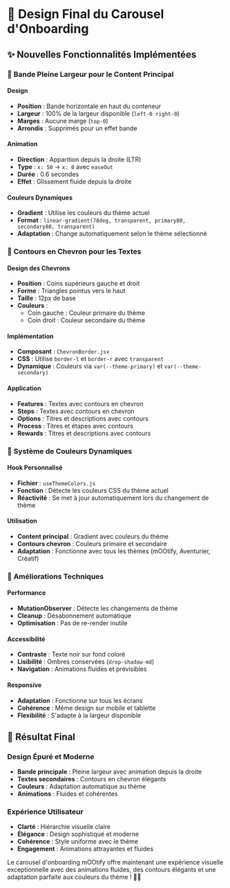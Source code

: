 # 🎨 Design Final du Carousel d'Onboarding

## ✨ Nouvelles Fonctionnalités Implémentées

### 🎯 **Bande Pleine Largeur pour le Content Principal**

#### **Design**
- **Position** : Bande horizontale en haut du conteneur
- **Largeur** : 100% de la largeur disponible (`left-0 right-0`)
- **Marges** : Aucune marge (`top-0`)
- **Arrondis** : Supprimés pour un effet bande

#### **Animation**
- **Direction** : Apparition depuis la droite (LTR)
- **Type** : `x: 50` → `x: 0` avec `easeOut`
- **Durée** : 0.6 secondes
- **Effet** : Glissement fluide depuis la droite

#### **Couleurs Dynamiques**
- **Gradient** : Utilise les couleurs du thème actuel
- **Format** : `linear-gradient(78deg, transparent, primary80, secondary80, transparent)`
- **Adaptation** : Change automatiquement selon le thème sélectionné

### 🔺 **Contours en Chevron pour les Textes**

#### **Design des Chevrons**
- **Position** : Coins supérieurs gauche et droit
- **Forme** : Triangles pointus vers le haut
- **Taille** : 12px de base
- **Couleurs** : 
  - Coin gauche : Couleur primaire du thème
  - Coin droit : Couleur secondaire du thème

#### **Implémentation**
- **Composant** : `ChevronBorder.jsx`
- **CSS** : Utilise `border-l` et `border-r` avec `transparent`
- **Dynamique** : Couleurs via `var(--theme-primary)` et `var(--theme-secondary)`

#### **Application**
- **Features** : Textes avec contours en chevron
- **Steps** : Textes avec contours en chevron
- **Options** : Titres et descriptions avec contours
- **Process** : Titres et étapes avec contours
- **Rewards** : Titres et descriptions avec contours

### 🎨 **Système de Couleurs Dynamiques**

#### **Hook Personnalisé**
- **Fichier** : `useThemeColors.js`
- **Fonction** : Détecte les couleurs CSS du thème actuel
- **Réactivité** : Se met à jour automatiquement lors du changement de thème

#### **Utilisation**
- **Content principal** : Gradient avec couleurs du thème
- **Contours chevron** : Couleurs primaire et secondaire
- **Adaptation** : Fonctionne avec tous les thèmes (mOOtify, Aventurier, Créatif)

### 🚀 **Améliorations Techniques**

#### **Performance**
- **MutationObserver** : Détecte les changements de thème
- **Cleanup** : Désabonnement automatique
- **Optimisation** : Pas de re-render inutile

#### **Accessibilité**
- **Contraste** : Texte noir sur fond coloré
- **Lisibilité** : Ombres conservées (`drop-shadow-md`)
- **Navigation** : Animations fluides et prévisibles

#### **Responsive**
- **Adaptation** : Fonctionne sur tous les écrans
- **Cohérence** : Même design sur mobile et tablette
- **Flexibilité** : S'adapte à la largeur disponible

## 🎯 **Résultat Final**

### **Design Épuré et Moderne**
- **Bande principale** : Pleine largeur avec animation depuis la droite
- **Textes secondaires** : Contours en chevron élégants
- **Couleurs** : Adaptation automatique au thème
- **Animations** : Fluides et cohérentes

### **Expérience Utilisateur**
- **Clarté** : Hiérarchie visuelle claire
- **Élégance** : Design sophistiqué et moderne
- **Cohérence** : Style uniforme avec le thème
- **Engagement** : Animations attrayantes et fluides

Le carousel d'onboarding mOOtify offre maintenant une expérience visuelle exceptionnelle avec des animations fluides, des contours élégants et une adaptation parfaite aux couleurs du thème ! 🦉✨
